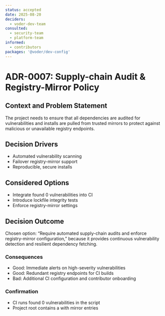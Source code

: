 ```yaml
---
status: accepted
date: 2025-08-20
deciders:
  - voder-dev-team
consulted:
  - security-team
  - platform-team
informed:
  - contributors
packages: '@voder/dev-config'
---
```


# ADR-0007: Supply-chain Audit & Registry-Mirror Policy

## Context and Problem Statement

The project needs to ensure that all dependencies are audited for vulnerabilities and installs are pulled from trusted mirrors to protect against malicious or unavailable registry endpoints.

## Decision Drivers

- Automated vulnerability scanning
- Failover registry-mirror support
- Reproducible, secure installs

## Considered Options

- Integrate found 0 vulnerabilities into CI
- Introduce lockfile integrity tests
- Enforce registry-mirror settings

## Decision Outcome

Chosen option: “Require automated supply-chain audits and enforce registry-mirror configuration,” because it provides continuous vulnerability detection and resilient dependency fetching.

### Consequences

- Good: Immediate alerts on high-severity vulnerabilities
- Good: Redundant registry endpoints for CI builds
- Bad: Additional CI configuration and contributor onboarding

### Confirmation

- CI runs found 0 vulnerabilities in the script
- Project root contains a with mirror entries
